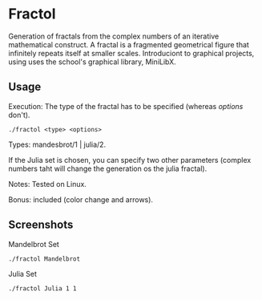 
# Fractol
Generation of fractals from the complex numbers of an iterative mathematical construct. A fractal is a fragmented geometrical figure that infinitely repeats itself at smaller scales. Introduciont to graphical projects, using uses the school's graphical library, MiniLibX.

## Usage
Execution: The type of the fractal has to be specified (whereas _options_ don't).

```shell
./fractol <type> <options>
```

Types: mandesbrot/1 | julia/2.

If the Julia set is chosen, you can specify two other parameters (complex numbers taht will change the generation os the julia fractal).

Notes: Tested on Linux.

Bonus: included (color change and arrows).

## Screenshots
Mandelbrot Set
```shell
./fractol Mandelbrot
```
Julia Set
```shell
./fractol Julia 1 1
```
